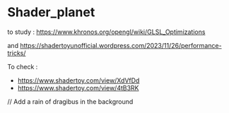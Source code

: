 # Shader_planet

to study : https://www.khronos.org/opengl/wiki/GLSL_Optimizations

 and https://shadertoyunofficial.wordpress.com/2023/11/26/performance-tricks/

To check :

* https://www.shadertoy.com/view/XdVfDd
* https://www.shadertoy.com/view/4tB3RK


// Add a rain of dragibus in the background
